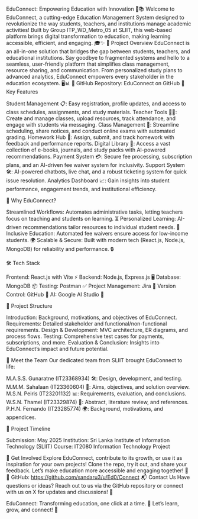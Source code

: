 EduConnect: Empowering Education with Innovation 🚀📚
Welcome to EduConnect, a cutting-edge Education Management System designed to revolutionize the way students, teachers, and institutions manage academic activities! Built by Group ITP_WD_Metro_05 at SLIIT, this web-based platform brings digital transformation to education, making learning accessible, efficient, and engaging. 🎓✨
🌟 Project Overview
EduConnect is an all-in-one solution that bridges the gap between students, teachers, and educational institutions. Say goodbye to fragmented systems and hello to a seamless, user-friendly platform that simplifies class management, resource sharing, and communication. From personalized study plans to advanced analytics, EduConnect empowers every stakeholder in the education ecosystem. 🖥️📊
🔗 GitHub Repository: EduConnect on GitHub
🎯 Key Features

Student Management 📋: Easy registration, profile updates, and access to class schedules, assignments, and study materials.
Teacher Tools 🧑‍🏫: Create and manage classes, upload resources, track attendance, and engage with students via messaging.
Class Management 🏫: Streamline scheduling, share notices, and conduct online exams with automated grading.
Homework Hub 📝: Assign, submit, and track homework with feedback and performance reports.
Digital Library 📖: Access a vast collection of e-books, journals, and study packs with AI-powered recommendations.
Payment System 💳: Secure fee processing, subscription plans, and an AI-driven fee waiver system for inclusivity.
Support System 🛠️: AI-powered chatbots, live chat, and a robust ticketing system for quick issue resolution.
Analytics Dashboard 📈: Gain insights into student performance, engagement trends, and institutional efficiency.

🚀 Why EduConnect?

Streamlined Workflows: Automates administrative tasks, letting teachers focus on teaching and students on learning. ⏳
Personalized Learning: AI-driven recommendations tailor resources to individual student needs. 🧠
Inclusive Education: Automated fee waivers ensure access for low-income students. 🌍
Scalable & Secure: Built with modern tech (React.js, Node.js, MongoDB) for reliability and performance. 🔒

🛠️ Tech Stack

Frontend: React.js with Vite ⚡️
Backend: Node.js, Express.js 🖥️
Database: MongoDB 📦
Testing: Postman ✅
Project Management: Jira 📅
Version Control: GitHub 🐙
AI: Google AI Studio 🤖

📂 Project Structure

Introduction: Background, motivations, and objectives of EduConnect.
Requirements: Detailed stakeholder and functional/non-functional requirements.
Design & Development: MVC architecture, ER diagrams, and process flows.
Testing: Comprehensive test cases for payments, subscriptions, and more.
Evaluation & Conclusion: Insights into EduConnect’s impact and future potential.

🙌 Meet the Team
Our dedicated team from SLIIT brought EduConnect to life:

M.A.S.S. Gunaratne (IT23368934) 🛠️: Design, development, and testing.
M.M.M. SahaIaan (IT23360604) 🎯: Aims, objectives, and solution overview.
M.S.N. Peiris (IT23201132) 📊: Requirements, evaluation, and conclusions.
W.S.N. Thamel (IT23329874) 📝: Abstract, literature review, and references.
P.H.N. Fernando (IT23285774) 🌍: Background, motivations, and appendices.

📅 Project Timeline

Submission: May 2025
Institution: Sri Lanka Institute of Information Technology (SLIIT)
Course: IT2080 Information Technology Project

🌈 Get Involved
Explore EduConnect, contribute to its growth, or use it as inspiration for your own projects! Clone the repo, try it out, and share your feedback. Let’s make education more accessible and engaging together! 🤝
🔗 GitHub: https://github.com/sandaru3/u/Ed0/Connect
📬 Contact Us
Have questions or ideas? Reach out to us via the GitHub repository or connect with us on X for updates and discussions! 📩

EduConnect: Transforming education, one click at a time. 🌟 Let’s learn, grow, and connect! 🚀
